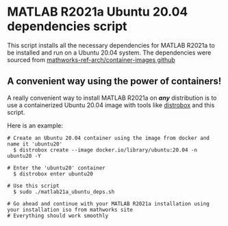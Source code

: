 # MATLAB R2021a Ubuntu 20.04 dependencies script
  
This script installs all the necessary dependencies for MATLAB R2021a to be installed and run on a Ubuntu 20.04 system.
The dependencies were sourced from [mathworks-ref-arch/container-images github](https://github.com/mathworks-ref-arch/container-images)  

## A convenient way using the power of containers!
A really convenient way to install MATLAB R2021a on ***any*** distribution is to use a containerized Ubuntu 20.04 image with tools like [distrobox](https://github.com/89luca89/distrobox) and this script.  

Here is an example:
```
# Create an Ubuntu 20.04 container using the image from docker and name it 'ubuntu20'
  $ distrobox create --image docker.io/library/ubuntu:20.04 -n ubuntu20 -Y

# Enter the 'ubuntu20' container
  $ distrobox enter ubuntu20

# Use this script
  $ sudo ./matlab21a_ubuntu_deps.sh

# Go ahead and continue with your MATLAB R2021a installation using your installation iso from mathworks site
# Everything should work smoothly
```

